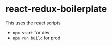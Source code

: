 # react-redux-boilerplate

This uses the react scripts
- `npm start` for dev
- `npm run build` for prod
